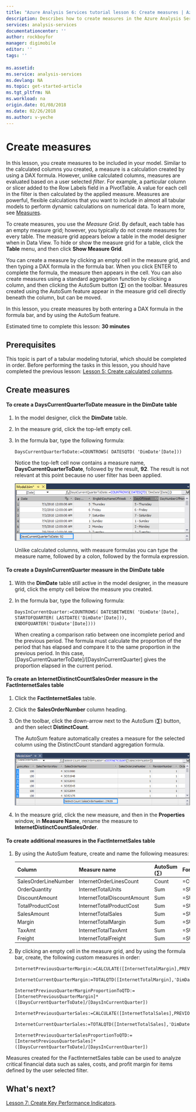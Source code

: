 ```yaml
---
title: "Azure Analysis Services tutorial lesson 6: Create measures | Azure"
description: Describes how to create measures in the Azure Analysis Services tutorial project. 
services: analysis-services
documentationcenter: ''
author: rockboyfor
manager: digimobile
editor: ''
tags: ''

ms.assetid: 
ms.service: analysis-services
ms.devlang: NA
ms.topic: get-started-article
ms.tgt_pltfrm: NA
ms.workload: na
origin.date: 01/08/2018
ms.date: 02/26/2018
ms.author: v-yeche
---
```

# Create measures

In this lesson, you create measures to be included in your model. Similar to the calculated columns you created, a measure is a calculation created by using a DAX formula. However, unlike calculated columns, measures are evaluated based on a user selected *filter*. For example, a particular column or slicer added to the Row Labels field in a PivotTable. A value for each cell in the filter is then calculated by the applied measure. Measures are powerful, flexible calculations that you want to include in almost all tabular models to perform dynamic calculations on numerical data. To learn more, see [Measures](https://docs.microsoft.com/sql/analysis-services/tabular-models/measures-ssas-tabular).

To create measures, you use the *Measure Grid*. By default, each table has an empty measure grid; however, you typically do not create measures for every table. The measure grid appears below a table in the model designer when in Data View. To hide or show the measure grid for a table, click the **Table** menu, and then click **Show Measure Grid**.  

You can create a measure by clicking an empty cell in the measure grid, and then typing a DAX formula in the formula bar. When you click ENTER to complete the formula, the measure then appears in the cell. You can also create measures using a standard aggregation function by clicking a column, and then clicking the AutoSum button (**∑**) on the toolbar. Measures created using the AutoSum feature appear in the measure grid cell directly beneath the column, but can be moved.  

In this lesson, you create measures by both entering a DAX formula in the formula bar, and by using the AutoSum feature.  

Estimated time to complete this lesson: **30 minutes**  

## Prerequisites  
This topic is part of a tabular modeling tutorial, which should be completed in order. Before performing the tasks in this lesson, you should have completed the previous lesson: [Lesson 5: Create calculated columns](../tutorials/aas-lesson-5-create-calculated-columns.md).  

## Create measures  

#### To create a DaysCurrentQuarterToDate measure in the DimDate table  

1.  In the model designer, click the **DimDate** table.  

2.  In the measure grid, click the top-left empty cell.  

3.  In the formula bar, type the following formula:  

    ```
    DaysCurrentQuarterToDate:=COUNTROWS( DATESQTD( 'DimDate'[Date])) 
    ```

    Notice the top-left cell now contains a measure name, **DaysCurrentQuarterToDate**, followed by the result, **92**. The result is not relevant at this point because no user filter has been applied.

    ![aas-lesson6-newmeasure](../tutorials/media/aas-lesson6-newmeasure.png) 

    Unlike calculated columns, with measure formulas you can type the measure name, followed by a colon, followed by the formula expression.

#### To create a DaysInCurrentQuarter measure in the DimDate table  

1.  With the **DimDate** table still active in the model designer, in the measure grid, click the empty cell below the measure you created.  

2.  In the formula bar, type the following formula:  

    ```
    DaysInCurrentQuarter:=COUNTROWS( DATESBETWEEN( 'DimDate'[Date], STARTOFQUARTER( LASTDATE('DimDate'[Date])), ENDOFQUARTER('DimDate'[Date])))
    ```

    When creating a comparison ratio between one incomplete period and the previous period. The formula must calculate the proportion of the period that has elapsed and compare it to the same proportion in the previous period. In this case, [DaysCurrentQuarterToDate]/[DaysInCurrentQuarter] gives the proportion elapsed in the current period.  

#### To create an InternetDistinctCountSalesOrder measure in the FactInternetSales table  

1.  Click the **FactInternetSales** table.   

2.  Click the **SalesOrderNumber** column heading.  

3.  On the toolbar, click the down-arrow next to the AutoSum (**∑**) button, and then select **DistinctCount**.  

    The AutoSum feature automatically creates a measure for the selected column using the DistinctCount standard aggregation formula.  

    ![aas-lesson6-newmeasure2](../tutorials/media/aas-lesson6-newmeasure2.png)

4.  In the measure grid, click the new measure, and then in the **Properties** window, in **Measure Name**, rename the measure to **InternetDistinctCountSalesOrder**. 

#### To create additional measures in the FactInternetSales table  

1.  By using the AutoSum feature, create and name the following measures:  

    |Column|Measure name|AutoSum (∑)|Formula|  
    |----------------|----------|-----------------|-----------|  
    |SalesOrderLineNumber|InternetOrderLinesCount|Count|=COUNTA([SalesOrderLineNumber])|  
    |OrderQuantity|InternetTotalUnits|Sum|=SUM([OrderQuantity])|  
    |DiscountAmount|InternetTotalDiscountAmount|Sum|=SUM([DiscountAmount])|  
    |TotalProductCost|InternetTotalProductCost|Sum|=SUM([TotalProductCost])|  
    |SalesAmount|InternetTotalSales|Sum|=SUM([SalesAmount])|  
    |Margin|InternetTotalMargin|Sum|=SUM([Margin])|  
    |TaxAmt|InternetTotalTaxAmt|Sum|=SUM([TaxAmt])|  
    |Freight|InternetTotalFreight|Sum|=SUM([Freight])|  

2.  By clicking an empty cell in the measure grid, and by using the formula bar, create,  the following custom measures in order:  

    ```
    InternetPreviousQuarterMargin:=CALCULATE([InternetTotalMargin],PREVIOUSQUARTER('DimDate'[Date]))
    ```

    ```
    InternetCurrentQuarterMargin:=TOTALQTD([InternetTotalMargin],'DimDate'[Date])
    ```

    ```
    InternetPreviousQuarterMarginProportionToQTD:=[InternetPreviousQuarterMargin]*([DaysCurrentQuarterToDate]/[DaysInCurrentQuarter])
    ```

    ```
    InternetPreviousQuarterSales:=CALCULATE([InternetTotalSales],PREVIOUSQUARTER('DimDate'[Date]))
    ```

    ```
    InternetCurrentQuarterSales:=TOTALQTD([InternetTotalSales],'DimDate'[Date])
    ```

    ```
    InternetPreviousQuarterSalesProportionToQTD:=[InternetPreviousQuarterSales]*([DaysCurrentQuarterToDate]/[DaysInCurrentQuarter])
    ```

Measures created for the FactInternetSales table can be used to analyze critical financial data such as sales, costs, and profit margin for items defined by the user selected filter.  

## What's next?
[Lesson 7: Create Key Performance Indicators](../tutorials/aas-lesson-7-create-key-performance-indicators.md).

<!--Update_Description: update meta properties, wording update -->